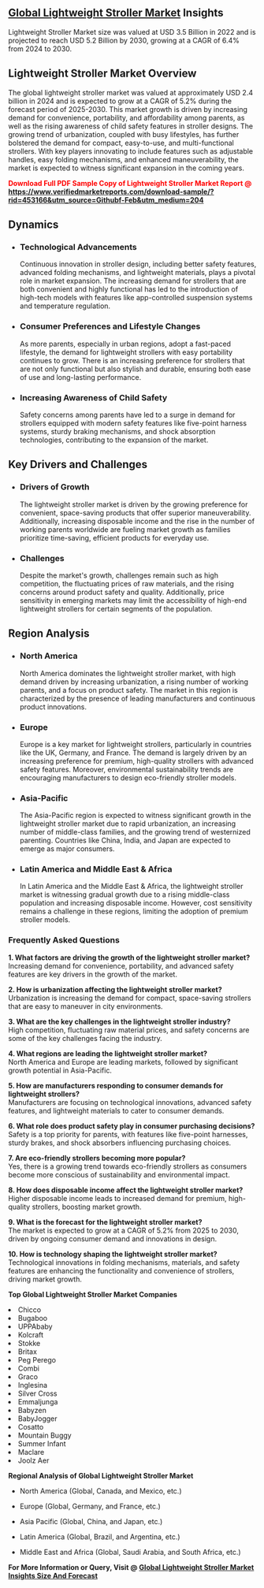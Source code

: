<h2><a href="https://www.verifiedmarketreports.com/download-sample/?rid=453166&amp;utm_source=Githubf&amp;utm_medium=204" target="_blank">Global Lightweight Stroller Market</a> Insights</h2><p>Lightweight Stroller Market size was valued at USD 3.5 Billion in 2022 and is projected to reach USD 5.2 Billion by 2030, growing at a CAGR of 6.4% from 2024 to 2030.</p><p> <h2>Lightweight Stroller Market Overview</h2> <p>The global lightweight stroller market was valued at approximately USD 2.4 billion in 2024 and is expected to grow at a CAGR of 5.2% during the forecast period of 2025-2030. This market growth is driven by increasing demand for convenience, portability, and affordability among parents, as well as the rising awareness of child safety features in stroller designs. The growing trend of urbanization, coupled with busy lifestyles, has further bolstered the demand for compact, easy-to-use, and multi-functional strollers. With key players innovating to include features such as adjustable handles, easy folding mechanisms, and enhanced maneuverability, the market is expected to witness significant expansion in the coming years.</p> <p><b><p><span class=""><span style="color: #ff0000;"><strong>Download Full PDF Sample Copy of Lightweight Stroller Market Report</strong> @ </span><a href="https://www.verifiedmarketreports.com/download-sample/?rid=453166&amp;utm_source=Githubf-Feb&amp;utm_medium=204" target="_blank">https://www.verifiedmarketreports.com/download-sample/?rid=453166&amp;utm_source=Githubf-Feb&amp;utm_medium=204</a></span></p></b></p> <h2>Dynamics</h2> <ul> <li><h3>Technological Advancements</h3> Continuous innovation in stroller design, including better safety features, advanced folding mechanisms, and lightweight materials, plays a pivotal role in market expansion. The increasing demand for strollers that are both convenient and highly functional has led to the introduction of high-tech models with features like app-controlled suspension systems and temperature regulation. </li> <li><h3>Consumer Preferences and Lifestyle Changes</h3> As more parents, especially in urban regions, adopt a fast-paced lifestyle, the demand for lightweight strollers with easy portability continues to grow. There is an increasing preference for strollers that are not only functional but also stylish and durable, ensuring both ease of use and long-lasting performance. </li> <li><h3>Increasing Awareness of Child Safety</h3> Safety concerns among parents have led to a surge in demand for strollers equipped with modern safety features like five-point harness systems, sturdy braking mechanisms, and shock absorption technologies, contributing to the expansion of the market. </li> </ul> <h2>Key Drivers and Challenges</h2> <ul> <li><h3>Drivers of Growth</h3> The lightweight stroller market is driven by the growing preference for convenient, space-saving products that offer superior maneuverability. Additionally, increasing disposable income and the rise in the number of working parents worldwide are fueling market growth as families prioritize time-saving, efficient products for everyday use. </li> <li><h3>Challenges</h3> Despite the market's growth, challenges remain such as high competition, the fluctuating prices of raw materials, and the rising concerns around product safety and quality. Additionally, price sensitivity in emerging markets may limit the accessibility of high-end lightweight strollers for certain segments of the population. </li> </ul> <h2>Region Analysis</h2> <ul> <li><h3>North America</h3> North America dominates the lightweight stroller market, with high demand driven by increasing urbanization, a rising number of working parents, and a focus on product safety. The market in this region is characterized by the presence of leading manufacturers and continuous product innovations. </li> <li><h3>Europe</h3> Europe is a key market for lightweight strollers, particularly in countries like the UK, Germany, and France. The demand is largely driven by an increasing preference for premium, high-quality strollers with advanced safety features. Moreover, environmental sustainability trends are encouraging manufacturers to design eco-friendly stroller models. </li> <li><h3>Asia-Pacific</h3> The Asia-Pacific region is expected to witness significant growth in the lightweight stroller market due to rapid urbanization, an increasing number of middle-class families, and the growing trend of westernized parenting. Countries like China, India, and Japan are expected to emerge as major consumers. </li> <li><h3>Latin America and Middle East & Africa</h3> In Latin America and the Middle East & Africa, the lightweight stroller market is witnessing gradual growth due to a rising middle-class population and increasing disposable income. However, cost sensitivity remains a challenge in these regions, limiting the adoption of premium stroller models. </li> </ul> <h3>Frequently Asked Questions</h3> <p><b>1. What factors are driving the growth of the lightweight stroller market?</b><br>Increasing demand for convenience, portability, and advanced safety features are key drivers in the growth of the market.</p> <p><b>2. How is urbanization affecting the lightweight stroller market?</b><br>Urbanization is increasing the demand for compact, space-saving strollers that are easy to maneuver in city environments.</p> <p><b>3. What are the key challenges in the lightweight stroller industry?</b><br>High competition, fluctuating raw material prices, and safety concerns are some of the key challenges facing the industry.</p> <p><b>4. What regions are leading the lightweight stroller market?</b><br>North America and Europe are leading markets, followed by significant growth potential in Asia-Pacific.</p> <p><b>5. How are manufacturers responding to consumer demands for lightweight strollers?</b><br>Manufacturers are focusing on technological innovations, advanced safety features, and lightweight materials to cater to consumer demands.</p> <p><b>6. What role does product safety play in consumer purchasing decisions?</b><br>Safety is a top priority for parents, with features like five-point harnesses, sturdy brakes, and shock absorbers influencing purchasing choices.</p> <p><b>7. Are eco-friendly strollers becoming more popular?</b><br>Yes, there is a growing trend towards eco-friendly strollers as consumers become more conscious of sustainability and environmental impact.</p> <p><b>8. How does disposable income affect the lightweight stroller market?</b><br>Higher disposable income leads to increased demand for premium, high-quality strollers, boosting market growth.</p> <p><b>9. What is the forecast for the lightweight stroller market?</b><br>The market is expected to grow at a CAGR of 5.2% from 2025 to 2030, driven by ongoing consumer demand and innovations in design.</p> <p><b>10. How is technology shaping the lightweight stroller market?</b><br>Technological innovations in folding mechanisms, materials, and safety features are enhancing the functionality and convenience of strollers, driving market growth.</p> </p><p><strong>Top Global Lightweight Stroller Market Companies</strong></p><div data-test-id=""><p><li>Chicco</li><li> Bugaboo</li><li> UPPAbaby</li><li> Kolcraft</li><li> Stokke</li><li> Britax</li><li> Peg Perego</li><li> Combi</li><li> Graco</li><li> Inglesina</li><li> Silver Cross</li><li> Emmaljunga</li><li> Babyzen</li><li> BabyJogger</li><li> Cosatto</li><li> Mountain Buggy</li><li> Summer Infant</li><li> Maclare</li><li> Joolz Aer</li></p><div><strong>Regional Analysis of&nbsp;Global Lightweight Stroller Market</strong></div><ul><li dir="ltr"><p dir="ltr">North America&nbsp;(Global, Canada, and Mexico, etc.)</p></li><li dir="ltr"><p dir="ltr">Europe (Global, Germany, and France, etc.)</p></li><li dir="ltr"><p dir="ltr">Asia Pacific&nbsp;(Global, China, and Japan, etc.)</p></li><li dir="ltr"><p dir="ltr">Latin America&nbsp;(Global, Brazil, and Argentina, etc.)</p></li><li dir="ltr">Middle East and Africa&nbsp;(Global, Saudi Arabia, and South Africa, etc.)</li></ul><p><strong>For More Information or Query, Visit @&nbsp;</strong><strong><a href="https://www.verifiedmarketreports.com/product/lightweight-stroller-market/?utm_source=Githubf&amp;utm_medium=204" target="_blank">Global Lightweight Stroller Market Insights Size And Forecast</a></strong></p></div>
